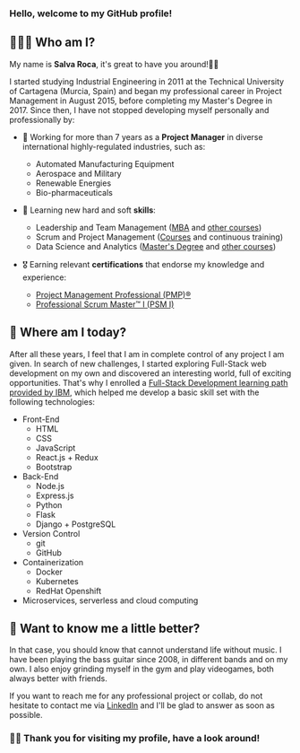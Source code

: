 ### Hello, welcome to my GitHub profile!

## 👨🏻‍💻 Who am I?

My name is **Salva Roca**, it's great to have you around!👋🏼

I started studying Industrial Engineering in 2011 at the Technical University of Cartagena (Murcia, Spain) and began my professional career in Project Management in August 2015, before completing my Master's Degree in 2017. Since then, I have not stopped developing myself personally and professionally by:

* 💼 Working for more than 7 years as a **Project Manager** in diverse international highly-regulated industries, such as:
  - Automated Manufacturing Equipment
  - Aerospace and Military
  - Renewable Energies
  - Bio-pharmaceuticals

* 📖 Learning new hard and soft **skills**:
  - Leadership and Team Management ([MBA](https://eneb.com/master-and-postgraduate/mba-_-master-in-management-and-team-management/) and [other courses](https://courses.edx.org/certificates/f3b47e825d3448819a25cbb0ced65da2))
  - Scrum and Project Management ([Courses](https://www.coursera.org/specializations/engineering-project-management) and continuous training)
  - Data Science and Analytics ([Master's Degree](https://formacionhadoop.com/producto/master-online-big-data-analytics/) and [other courses](https://www.coursera.org/professional-certificates/ibm-data-science))
 
* 🎖️ Earning relevant **certifications** that endorse my knowledge and experience:
  - [Project Management Professional (PMP)®](https://www.credly.com/badges/5d789b35-8d89-492d-8b1c-6b0f458142dc)
  - [Professional Scrum Master™ I (PSM I)](https://www.credly.com/badges/78c10225-0f6c-41eb-9646-6e745a3e95d6)
  

## 🔭 Where am I today?

After all these years, I feel that I am in complete control of any project I am given. In search of new challenges, I started exploring Full-Stack web development on my own and discovered an interesting world, full of exciting opportunities. That's why I enrolled a [Full-Stack Development learning path provided by IBM](https://www.coursera.org/professional-certificates/ibm-full-stack-cloud-developer), which helped me develop a basic skill set with the following technologies:

* Front-End
  - HTML
  - CSS
  - JavaScript
  - React.js + Redux
  - Bootstrap
* Back-End
  - Node.js
  - Express.js
  - Python
  - Flask
  - Django + PostgreSQL
* Version Control
  - git
  - GitHub
* Containerization
  - Docker
  - Kubernetes
  - RedHat Openshift
* Microservices, serverless and cloud computing


## 💬 Want to know me a little better?

In that case, you should know that cannot understand life without music. I have been playing the bass guitar since 2008, in different bands and on my own. I also enjoy grinding myself in the gym and play videogames, both always better with friends.

If you want to reach me for any professional project or collab, do not hesitate to contact me via [LinkedIn](https://www.linkedin.com/in/salvaroca/) and I'll be glad to answer as soon as possible.

### 🙏🏼 Thank you for visiting my profile, have a look around!

<!--
**SalvaRoca/SalvaRoca** is a ✨ _special_ ✨ repository because its `README.md` (this file) appears on your GitHub profile.

Here are some ideas to get you started:

- 🔭 I’m currently working on ...
- 🌱 I’m currently learning ...
- 👯 I’m looking to collaborate on ...
- 🤔 I’m looking for help with ...
- 💬 Ask me about ...
- 📫 How to reach me: ...
- 😄 Pronouns: ...
- ⚡ Fun fact: ...
-->
